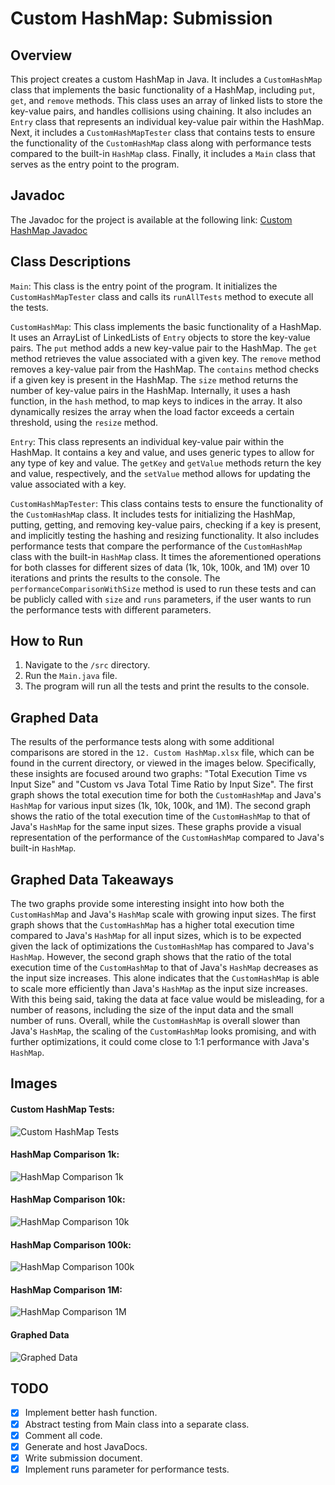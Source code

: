 # Custom HashMap: Submission

## Overview

This project creates a custom HashMap in Java. It includes a `CustomHashMap` class that implements the basic functionality of a HashMap, including `put`, `get`, and `remove` methods. This class uses an array of linked lists to store the key-value pairs, and handles collisions using chaining. It also includes an `Entry` class that represents an individual key-value pair within the HashMap. Next, it includes a `CustomHashMapTester` class that contains tests to ensure the functionality of the `CustomHashMap` class along with performance tests compared to the built-in `HashMap` class. Finally, it includes a `Main` class that serves as the entry point to the program.

## Javadoc

The Javadoc for the project is available at the following link: [Custom HashMap Javadoc](https://custom-hashmap-docs.tylermong.dev/)

## Class Descriptions

`Main`: This class is the entry point of the program. It initializes the `CustomHashMapTester` class and calls its `runAllTests` method to execute all the tests.

`CustomHashMap`: This class implements the basic functionality of a HashMap. It uses an ArrayList of LinkedLists of `Entry` objects to store the key-value pairs. The `put` method adds a new key-value pair to the HashMap. The `get` method retrieves the value associated with a given key. The `remove` method removes a key-value pair from the HashMap. The `contains` method checks if a given key is present in the HashMap. The `size` method returns the number of key-value pairs in the HashMap. Internally, it uses a hash function, in the `hash` method, to map keys to indices in the array. It also dynamically resizes the array when the load factor exceeds a certain threshold, using the `resize` method.

`Entry`: This class represents an individual key-value pair within the HashMap. It contains a key and value, and uses generic types to allow for any type of key and value. The `getKey` and `getValue` methods return the key and value, respectively, and the `setValue` method allows for updating the value associated with a key.

`CustomHashMapTester`: This class contains tests to ensure the functionality of the `CustomHashMap` class. It includes tests for initializing the HashMap, putting, getting, and removing key-value pairs, checking if a key is present, and implicitly testing the hashing and resizing functionality. It also includes performance tests that compare the performance of the `CustomHashMap` class with the built-in `HashMap` class. It times the aforementioned operations for both classes for different sizes of data (1k, 10k, 100k, and 1M) over 10 iterations and prints the results to the console. The `performanceComparisonWithSize` method is used to run these tests and can be publicly called with `size` and `runs` parameters, if the user wants to run the performance tests with different parameters.

## How to Run

1. Navigate to the `/src` directory.
2. Run the `Main.java` file.
3. The program will run all the tests and print the results to the console.

## Graphed Data

The results of the performance tests along with some additional comparisons are stored in the `12. Custom HashMap.xlsx` file, which can be found in the current directory, or viewed in the images below. Specifically, these insights are focused around two graphs: "Total Execution Time vs Input Size" and "Custom vs Java Total Time Ratio by Input Size". The first graph shows the total execution time for both the `CustomHashMap` and Java's `HashMap` for various input sizes (1k, 10k, 100k, and 1M). The second graph shows the ratio of the total execution time of the `CustomHashMap` to that of Java's `HashMap` for the same input sizes. These graphs provide a visual representation of the performance of the `CustomHashMap` compared to Java's built-in `HashMap`.

## Graphed Data Takeaways

The two graphs provide some interesting insight into how both the `CustomHashMap` and Java's `HashMap` scale with growing input sizes. The first graph shows that the `CustomHashMap` has a higher total execution time compared to Java's `HashMap` for all input sizes, which is to be expected given the lack of optimizations the `CustomHashMap` has compared to Java's `HashMap`. However, the second graph shows that the ratio of the total execution time of the `CustomHashMap` to that of Java's `HashMap` decreases as the input size increases. This alone indicates that the `CustomHashMap` is able to scale more efficiently than Java's `HashMap` as the input size increases. With this being said, taking the data at face value would be misleading, for a number of reasons, including the size of the input data and the small number of runs. Overall, while the `CustomHashMap` is overall slower than Java's `HashMap`, the scaling of the `CustomHashMap` looks promising, and with further optimizations, it could come close to 1:1 performance with Java's `HashMap`.

## Images

#### Custom HashMap Tests:

![Custom HashMap Tests](./Project%202%20Submission/images/CustomHashMapTests.png)

#### HashMap Comparison 1k:

![HashMap Comparison 1k](./Project%202%20Submission/images/HashMapComparison1k.png)

#### HashMap Comparison 10k:

![HashMap Comparison 10k](./Project%202%20Submission/images/HashMapComparison10k.png)

#### HashMap Comparison 100k:

![HashMap Comparison 100k](./Project%202%20Submission/images/HashMapComparison100k.png)

#### HashMap Comparison 1M:

![HashMap Comparison 1M](./Project%202%20Submission/images/HashMapComparison1M.png)

#### Graphed Data

![Graphed Data](./Project%202%20Submission/images/GraphedData.png)

## TODO

- [x] Implement better hash function.
- [x] Abstract testing from Main class into a separate class.
- [x] Comment all code.
- [x] Generate and host JavaDocs.
- [x] Write submission document.
- [x] Implement runs parameter for performance tests.
